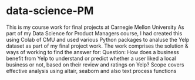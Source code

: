 # data-science-PM
This is my course work for final projects at Carnegie Mellon University
As part of my Data Science for Product Managers course, I had created this using Colab of CMU and used various Python packages to analuse the Yelp dataset as part of my final project work.
The work comprises the solution & ways of working to find the answer for:
Question: How does a business benefit from Yelp to understand or predict whether a user liked a local business or not, based on their review and ratings on Yelp?
Scope covers effective analysis using altair, seaborn and also text process functions
